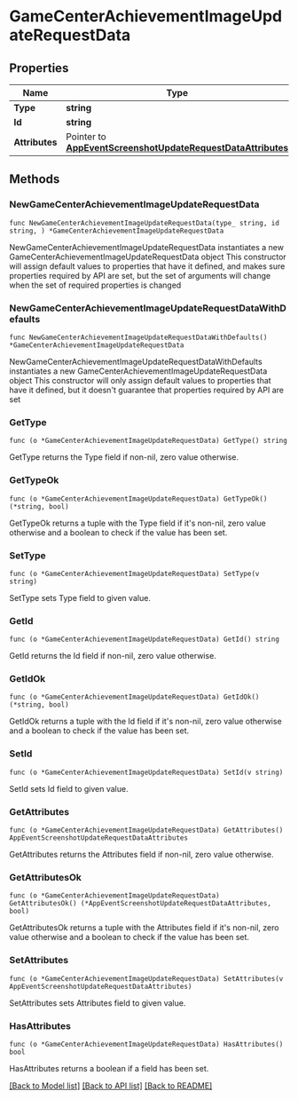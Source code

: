 # GameCenterAchievementImageUpdateRequestData

## Properties

Name | Type | Description | Notes
------------ | ------------- | ------------- | -------------
**Type** | **string** |  | 
**Id** | **string** |  | 
**Attributes** | Pointer to [**AppEventScreenshotUpdateRequestDataAttributes**](AppEventScreenshotUpdateRequestDataAttributes.md) |  | [optional] 

## Methods

### NewGameCenterAchievementImageUpdateRequestData

`func NewGameCenterAchievementImageUpdateRequestData(type_ string, id string, ) *GameCenterAchievementImageUpdateRequestData`

NewGameCenterAchievementImageUpdateRequestData instantiates a new GameCenterAchievementImageUpdateRequestData object
This constructor will assign default values to properties that have it defined,
and makes sure properties required by API are set, but the set of arguments
will change when the set of required properties is changed

### NewGameCenterAchievementImageUpdateRequestDataWithDefaults

`func NewGameCenterAchievementImageUpdateRequestDataWithDefaults() *GameCenterAchievementImageUpdateRequestData`

NewGameCenterAchievementImageUpdateRequestDataWithDefaults instantiates a new GameCenterAchievementImageUpdateRequestData object
This constructor will only assign default values to properties that have it defined,
but it doesn't guarantee that properties required by API are set

### GetType

`func (o *GameCenterAchievementImageUpdateRequestData) GetType() string`

GetType returns the Type field if non-nil, zero value otherwise.

### GetTypeOk

`func (o *GameCenterAchievementImageUpdateRequestData) GetTypeOk() (*string, bool)`

GetTypeOk returns a tuple with the Type field if it's non-nil, zero value otherwise
and a boolean to check if the value has been set.

### SetType

`func (o *GameCenterAchievementImageUpdateRequestData) SetType(v string)`

SetType sets Type field to given value.


### GetId

`func (o *GameCenterAchievementImageUpdateRequestData) GetId() string`

GetId returns the Id field if non-nil, zero value otherwise.

### GetIdOk

`func (o *GameCenterAchievementImageUpdateRequestData) GetIdOk() (*string, bool)`

GetIdOk returns a tuple with the Id field if it's non-nil, zero value otherwise
and a boolean to check if the value has been set.

### SetId

`func (o *GameCenterAchievementImageUpdateRequestData) SetId(v string)`

SetId sets Id field to given value.


### GetAttributes

`func (o *GameCenterAchievementImageUpdateRequestData) GetAttributes() AppEventScreenshotUpdateRequestDataAttributes`

GetAttributes returns the Attributes field if non-nil, zero value otherwise.

### GetAttributesOk

`func (o *GameCenterAchievementImageUpdateRequestData) GetAttributesOk() (*AppEventScreenshotUpdateRequestDataAttributes, bool)`

GetAttributesOk returns a tuple with the Attributes field if it's non-nil, zero value otherwise
and a boolean to check if the value has been set.

### SetAttributes

`func (o *GameCenterAchievementImageUpdateRequestData) SetAttributes(v AppEventScreenshotUpdateRequestDataAttributes)`

SetAttributes sets Attributes field to given value.

### HasAttributes

`func (o *GameCenterAchievementImageUpdateRequestData) HasAttributes() bool`

HasAttributes returns a boolean if a field has been set.


[[Back to Model list]](../README.md#documentation-for-models) [[Back to API list]](../README.md#documentation-for-api-endpoints) [[Back to README]](../README.md)


